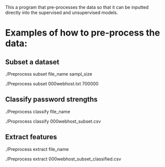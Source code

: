 This a program that pre-processes the data so that it can be inputted directly into the supervised and unsupervised models. 

# Examples of how to pre-process the data:

## Subset a dataset

./Preprocess subset file_name sampl_size 

./Preprocess subset 000webhost.txt 700000

## Classify password strengths

./Preprocess classify file_name

./Proprocess classify 000webhost_subset.csv

## Extract features

./Preprocess extract file_name

./Preprocess extract 000webhost_subset_classified.csv
